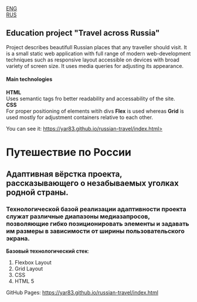 [ENG](#education-project-travel-across-russia)<br>
[RUS](#учебный-проект-путешествие-по-россии)

## Education project "Travel across Russia"

Project describes beautifull Russian places that any traveller should visit. It is a small static web application with full range of modern web-development techniques such as responsive layout accessible on devices with broad variety of screen size. It uses media queries for adjusting its appearance.

#### Main technologies
**HTML**<br>
Uses semantic tags fro better readability and accessability of the site.
<br>
**CSS**<br>
For proper positioning of elements witih divs **Flex** is used whereas **Grid** is used mostly for adjustment containers relative to each other.

You can see it: https://yar83.github.io/russian-travel/index.html>

# Путешествие по России

## Адаптивная вёрстка проекта, рассказывающего о незабываемых уголках родной страны.

### Технологической базой реализации адаптивности проекта служат различные диапазоны медиазапросов, позволяющие гибко позиционировать элементы и задавать им размеры в зависимости от ширины пользовательского экрана.

__Базовый технологический стек__:

1. Flexbox Layout
2. Grid Layout
3. CSS
4. HTML 5

GitHub Pages: <https://yar83.github.io/russian-travel/index.html>
